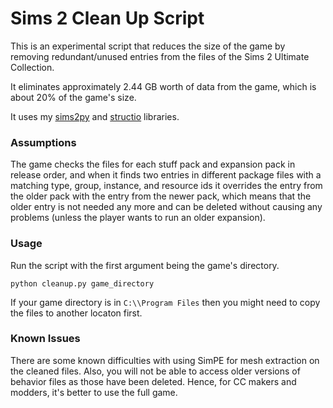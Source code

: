 # Sims 2 Clean Up Script

This is an experimental script that reduces the size of the game by removing redundant/unused entries from the files of the Sims 2 Ultimate Collection.

It eliminates approximately 2.44 GB worth of data from the game, which is about 20% of the game's size.

It uses my [sims2py](https://github.com/lingeringwillx/sims2py) and [structio](https://github.com/lingeringwillx/StructIO) libraries.

### Assumptions

The game checks the files for each stuff pack and expansion pack in release order, and when it finds two entries in different package files with a matching type, group, instance, and resource ids it overrides the entry from the older pack with the entry from the newer pack, which means that the older entry is not needed any more and can be deleted without causing any problems (unless the player wants to run an older expansion).

### Usage

Run the script with the first argument being the game's directory.

`python cleanup.py game_directory`

If your game directory is in `C:\\Program Files` then you might need to copy the files to another locaton first.

### Known Issues

There are some known difficulties with using SimPE for mesh extraction on the cleaned files. Also, you will not be able to access older versions of behavior files as those have been deleted. Hence, for CC makers and modders, it's better to use the full game.
